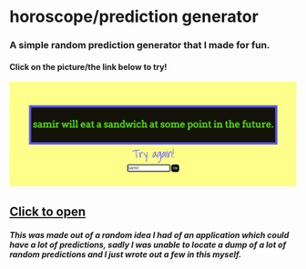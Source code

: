 # horoscope/prediction generator
### A simple random prediction generator that I made for fun. 

#### Click on the picture/the link below to try!

<a href="https://redplusblue.github.io/horoscope/"><img src="files/preview.png"></a>

## [Click to open](https://redplusblue.github.io/calculator/)

##### This was made out of a random idea I had of an application which could have a lot of predictions, sadly I was unable to locate a dump of a lot of random predictions and I just wrote out a few in this myself.

